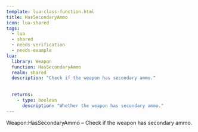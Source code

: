 ```yaml
---
template: lua-class-function.html
title: HasSecondaryAmmo
icon: lua-shared
tags:
  - lua
  - shared
  - needs-verification
  - needs-example
lua:
  library: Weapon
  function: HasSecondaryAmmo
  realm: shared
  description: "Check if the weapon has secondary ammo."
  
  
  returns:
    - type: boolean
      description: "Whether the weapon has secondary ammo."
---
```


<div class="lua__search__keywords">
Weapon:HasSecondaryAmmo &#x2013; Check if the weapon has secondary ammo.
</div>
